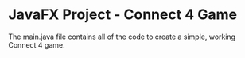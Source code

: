 # JavaFX Project - Connect 4 Game
The main.java file contains all of the code to create a simple, working Connect 4 game. 
